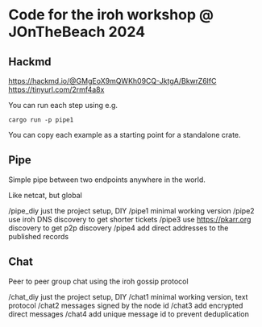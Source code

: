# Code for the iroh workshop @ JOnTheBeach 2024

## Hackmd
https://hackmd.io/@GMgEoX9mQWKh09CQ-JktgA/BkwrZ6lfC
https://tinyurl.com/2rmf4a8x

You can run each step using e.g.

```
cargo run -p pipe1
```

You can copy each example as a starting point for a standalone
crate.

## Pipe

Simple pipe between two endpoints anywhere in the world.

Like netcat, but global

/pipe_diy just the project setup, DIY
/pipe1 minimal working version
/pipe2 use iroh DNS discovery to get shorter tickets
/pipe3 use https://pkarr.org discovery to get p2p discovery
/pipe4 add direct addresses to the published records

## Chat

Peer to peer group chat using the iroh gossip protocol

/chat_diy just the project setup, DIY
/chat1 minimal working version, text protocol
/chat2 messages signed by the node id
/chat3 add encrypted direct messages
/chat4 add unique message id to prevent deduplication
